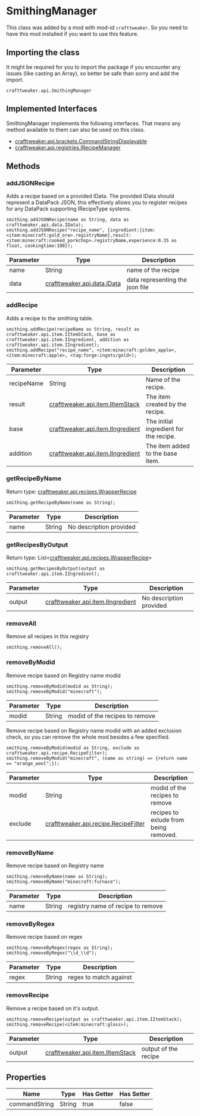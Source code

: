 # SmithingManager



This class was added by a mod with mod-id `crafttweaker`. So you need to have this mod installed if you want to use this feature.

## Importing the class
It might be required for you to import the package if you encounter any issues (like casting an Array), so better be safe than sorry and add the import.  
```zenscript
crafttweaker.api.SmithingManager
```

## Implemented Interfaces
SmithingManager implements the following interfaces. That means any method available to them can also be used on this class.  
- [crafttweaker.api.brackets.CommandStringDisplayable](/vanilla/api/brackets/CommandStringDisplayable)
- [crafttweaker.api.registries.IRecipeManager](/vanilla/api/managers/IRecipeManager)

## Methods
### addJSONRecipe

Adds a recipe based on a provided IData. The provided IData should represent a DataPack JSON, this effectively allows you to register recipes for any DataPack supporting IRecipeType systems.

```zenscript
smithing.addJSONRecipe(name as String, data as crafttweaker.api.data.IData);
smithing.addJSONRecipe("recipe_name", {ingredient:{item:<item:minecraft:gold_ore>.registryName},result:<item:minecraft:cooked_porkchop>.registryName,experience:0.35 as float, cookingtime:100});
```

| Parameter | Type | Description |
|-----------|------|-------------|
| name | String | name of the recipe |
| data | [crafttweaker.api.data.IData](/vanilla/api/data/IData) | data representing the json file |


### addRecipe

Adds a recipe to the smithing table.

```zenscript
smithing.addRecipe(recipeName as String, result as crafttweaker.api.item.IItemStack, base as crafttweaker.api.item.IIngredient, addition as crafttweaker.api.item.IIngredient);
smithing.addRecipe("recipe_name", <item:minecraft:golden_apple>, <item:minecraft:apple>, <tag:forge:ingots/gold>);
```

| Parameter | Type | Description |
|-----------|------|-------------|
| recipeName | String | Name of the recipe. |
| result | [crafttweaker.api.item.IItemStack](/vanilla/api/items/IItemStack) | The item created by the recipe. |
| base | [crafttweaker.api.item.IIngredient](/vanilla/api/items/IIngredient) | The initial ingredient for the recipe. |
| addition | [crafttweaker.api.item.IIngredient](/vanilla/api/items/IIngredient) | The item added to the base item. |


### getRecipeByName

Return type: [crafttweaker.api.recipes.WrapperRecipe](/crafttweaker/api/recipes/WrapperRecipe)

```zenscript
smithing.getRecipeByName(name as String);
```

| Parameter | Type | Description |
|-----------|------|-------------|
| name | String | No description provided |


### getRecipesByOutput

Return type: List&lt;[crafttweaker.api.recipes.WrapperRecipe](/crafttweaker/api/recipes/WrapperRecipe)&gt;

```zenscript
smithing.getRecipesByOutput(output as crafttweaker.api.item.IIngredient);
```

| Parameter | Type | Description |
|-----------|------|-------------|
| output | [crafttweaker.api.item.IIngredient](/vanilla/api/items/IIngredient) | No description provided |


### removeAll

Remove all recipes in this registry

```zenscript
smithing.removeAll();
```

### removeByModid

Remove recipe based on Registry name modid

```zenscript
smithing.removeByModid(modid as String);
smithing.removeByModid("minecraft");
```

| Parameter | Type | Description |
|-----------|------|-------------|
| modid | String | modid of the recipes to remove |



Remove recipe based on Registry name modid with an added exclusion check, so you can remove the whole mod besides a few specified.

```zenscript
smithing.removeByModid(modid as String, exclude as crafttweaker.api.recipe.RecipeFilter);
smithing.removeByModid("minecraft", (name as string) => {return name == "orange_wool";});
```

| Parameter | Type | Description |
|-----------|------|-------------|
| modid | String | modid of the recipes to remove |
| exclude | [crafttweaker.api.recipe.RecipeFilter](/vanilla/api/recipe/RecipeFilter) | recipes to exlude from being removed. |


### removeByName

Remove recipe based on Registry name

```zenscript
smithing.removeByName(name as String);
smithing.removeByName("minecraft:furnace");
```

| Parameter | Type | Description |
|-----------|------|-------------|
| name | String | registry name of recipe to remove |


### removeByRegex

Remove recipe based on regex

```zenscript
smithing.removeByRegex(regex as String);
smithing.removeByRegex("\\d_\\d");
```

| Parameter | Type | Description |
|-----------|------|-------------|
| regex | String | regex to match against |


### removeRecipe

Remove a recipe based on it's output.

```zenscript
smithing.removeRecipe(output as crafttweaker.api.item.IItemStack);
smithing.removeRecipe(<item:minecraft:glass>);
```

| Parameter | Type | Description |
|-----------|------|-------------|
| output | [crafttweaker.api.item.IItemStack](/vanilla/api/items/IItemStack) | output of the recipe |



## Properties

| Name | Type | Has Getter | Has Setter |
|------|------|------------|------------|
| commandString | String | true | false |

